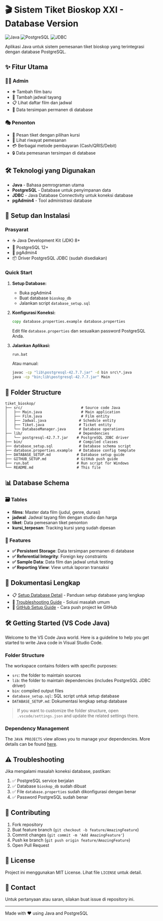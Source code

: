 # 🎬 Sistem Tiket Bioskop XXI - Database Version

![Java](https://img.shields.io/badge/Java-ED8B00?style=for-the-badge&logo=java&logoColor=white)
![PostgreSQL](https://img.shields.io/badge/PostgreSQL-316192?style=for-the-badge&logo=postgresql&logoColor=white)
![JDBC](https://img.shields.io/badge/JDBC-007396?style=for-the-badge&logo=java&logoColor=white)

Aplikasi Java untuk sistem pemesanan tiket bioskop yang terintegrasi dengan database PostgreSQL.

## ✨ Fitur Utama

### 👨‍💼 Admin
- ➕ Tambah film baru
- 📅 Tambah jadwal tayang
- 📋 Lihat daftar film dan jadwal
- 💾 Data tersimpan permanen di database

### 🎭 Penonton  
- 🎫 Pesan tiket dengan pilihan kursi
- 📜 Lihat riwayat pemesanan
- 💳 Berbagai metode pembayaran (Cash/QRIS/Debit)
- 🔒 Data pemesanan tersimpan di database

## 🛠️ Teknologi yang Digunakan
- **Java** - Bahasa pemrograman utama
- **PostgreSQL** - Database untuk penyimpanan data
- **JDBC** - Java Database Connectivity untuk koneksi database
- **pgAdmin4** - Tool administrasi database

## 🚀 Setup dan Instalasi

### Prasyarat
- ☕ Java Development Kit (JDK) 8+
- 🐘 PostgreSQL 12+
- 🔧 pgAdmin4
- 📦 Driver PostgreSQL JDBC (sudah disediakan)

### Quick Start
1. **Setup Database:**
   - Buka pgAdmin4
   - Buat database `bioskop_db`
   - Jalankan script `database_setup.sql`

2. **Konfigurasi Koneksi:**
   ```cmd
   copy database.properties.example database.properties
   ```
   Edit file `database.properties` dan sesuaikan password PostgreSQL Anda.

3. **Jalankan Aplikasi:**
   ```cmd
   run.bat
   ```
   Atau manual:
   ```cmd
   javac -cp "lib\postgresql-42.7.7.jar" -d bin src\*.java
   java -cp "bin;lib\postgresql-42.7.7.jar" Main
   ```

## 📁 Folder Structure

```
tiket_bioskop/
├── src/                           # Source code Java
│   ├── Main.java                  # Main application
│   ├── Film.java                  # Film entity
│   ├── Jadwal.java               # Schedule entity  
│   ├── Tiket.java                # Ticket entity
│   └── DatabaseManager.java      # Database operations
├── lib/                          # Dependencies
│   └── postgresql-42.7.7.jar    # PostgreSQL JDBC driver
├── bin/                          # Compiled classes
├── database_setup.sql            # Database schema script
├── database.properties.example   # Database config template
├── DATABASE_SETUP.md            # Database setup guide
├── GITHUB_SETUP.md              # GitHub push guide
├── run.bat                      # Run script for Windows
└── README.md                    # This file
```

## 📊 Database Schema

### 🗃️ Tables
- **films**: Master data film (judul, genre, durasi)
- **jadwal**: Jadwal tayang film dengan studio dan harga
- **tiket**: Data pemesanan tiket penonton
- **kursi_terpesan**: Tracking kursi yang sudah dipesan

### 🔗 Features
- **✅ Persistent Storage**: Data tersimpan permanen di database
- **✅ Referential Integrity**: Foreign key constraints
- **✅ Sample Data**: Data film dan jadwal untuk testing
- **✅ Reporting View**: View untuk laporan transaksi

## 📖 Dokumentasi Lengkap
- 📋 [Setup Database Detail](DATABASE_SETUP.md) - Panduan setup database yang lengkap
- 🔧 [Troubleshooting Guide](DATABASE_SETUP.md#troubleshooting) - Solusi masalah umum
- 🚀 [GitHub Setup Guide](GITHUB_SETUP.md) - Cara push project ke GitHub

## 🛠️ Getting Started (VS Code Java)

Welcome to the VS Code Java world. Here is a guideline to help you get started to write Java code in Visual Studio Code.

### Folder Structure

The workspace contains folders with specific purposes:

- `src`: the folder to maintain sources  
- `lib`: the folder to maintain dependencies (includes PostgreSQL JDBC driver)
- `bin`: compiled output files
- `database_setup.sql`: SQL script untuk setup database
- `DATABASE_SETUP.md`: Dokumentasi lengkap setup database

> If you want to customize the folder structure, open `.vscode/settings.json` and update the related settings there.

### Dependency Management

The `JAVA PROJECTS` view allows you to manage your dependencies. More details can be found [here](https://github.com/microsoft/vscode-java-dependency#manage-dependencies).

## ⚠️ Troubleshooting
Jika mengalami masalah koneksi database, pastikan:
1. ✅ PostgreSQL service berjalan
2. ✅ Database `bioskop_db` sudah dibuat
3. ✅ File `database.properties` sudah dikonfigurasi dengan benar
4. ✅ Password PostgreSQL sudah benar

## 🤝 Contributing
1. Fork repository
2. Buat feature branch (`git checkout -b feature/AmazingFeature`)
3. Commit changes (`git commit -m 'Add AmazingFeature'`)
4. Push ke branch (`git push origin feature/AmazingFeature`)
5. Open Pull Request

## 📜 License
Project ini menggunakan MIT License. Lihat file `LICENSE` untuk detail.

## 📧 Contact
Untuk pertanyaan atau saran, silakan buat issue di repository ini.

---
Made with ❤️ using Java and PostgreSQL
